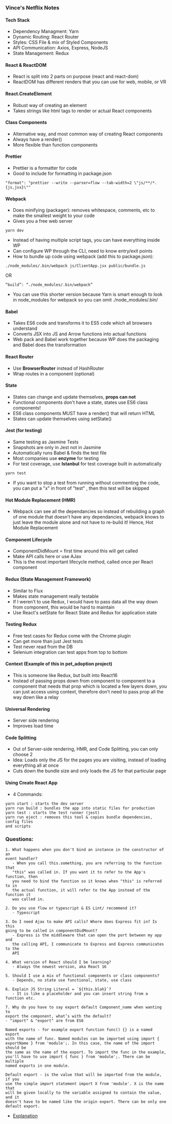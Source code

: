 ### Vince's Netflix Notes

#### Tech Stack
- Dependency Managment: Yarn
- Dynamic Routing: React Router
- Styles: CSS File & mix of Styled Components
- API Communication: Axios, Express, NodeJS
- State Management: Redux

#### React & ReactDOM
- React is split into 2 parts on purpose (react and react-dom)
- ReactDOM has different renders that you can use for web, mobile, or VR


#### React.CreateElement
- Robust way of creating an element
- Takes strings like html tags to render or actual React components


#### Class Components
- Alternative way, and most common way of creating React components
- Always have a render()
- More flexible than function components


#### Prettier
- Prettier is a formatter for code
- Good to include for formatting in package.json
```
"format": "prettier --write --parser=flow --tab-width=2 \"js/**/*.{js,jsx}\""
```


#### Webpack
- Does minifying (packager): removes whitespace, comments, etc to make the smallest
weight to your code
- Gives you a free web server
```
yarn dev
```
- Instead of having multiple script tags, you can have everything inside WP
- Can configure WP through the CLI, need to know entry/exit points
- How to bundle up code using webpack (add this to package.json):
```
./node_modules/.bin/webpack js/ClientApp.jsx public/bundle.js
```
OR
```
“build”: “./node_modules/.bin/webpack”
```
- You can use this shorter version because Yarn is smart enough to look in node_modules for webpack so you can omit ./node_modules/.bin/

#### Babel
- Takes ES6 code and transforms it to ES5 code which all browsers understand
- Converts JSX into JS and Arrow functions into actual functions
- Web pack and Babel work together because WP does the packaging and Babel does
the transformation


#### React Router
- Use **BrowserRouter** instead of HashRouter
- Wrap routes in a <Switch> component (optional)


#### State
- States can change and update themselves, **props can not**
- Functional components don't have a state, states use ES6 class components!
- ES6 class components MUST have a render() that will return HTML
- States can update themselves using setState()


#### Jest (for testing)
- Same testing as Jasmine Tests
- Snapshots are only in Jest not in Jasmine
- Automatically runs Babel & finds the test file
- Most companies use **enzyme** for testing
- For test coverage, use **Istanbul** for test coverage built in automatically
```
yarn test
```
- If you want to stop a test from running without commenting the code, you can
put a "x" in front of "test" , then this test will be skipped


#### Hot Module Replacement (HMR)
- Webpack can see all the dependancies so instead of rebuilding a graph of one
module that doesn't have any dependancies, webpack knows to just leave the
module alone and not have to re-build it! Hence, Hot Module Replacement


#### Component Lifecycle
- ComponentDidMount = first time around this will get called
- Make API calls here or use AJax
- This is the most important lifecycle method, called once per React component


#### Redux (State Management Framework)
- Similar to Flux
- Makes state management really testable
- If I weren't to use Redux, I would have to pass data all the way down from
component, this would be hard to maintain
- Use React's setState for React State and Redux for application state


#### Testing Redux
- Free test cases for Redux come with the Chrome plugin
- Can get more than just Jest tests
- Test never read from the DB
- Selenium integration can test apps from top to bottom


#### Context (Example of this in pet_adoption project)
- This is someone like Redux, but built into React16
- Instead of passing props down from component to component to a component that
needs that prop which is located a few layers down, you can just access using
context, therefore don’t need to pass prop all the way down like a relay


#### Universal Rendering
- Server side rendering
- Improves load time


#### Code Splitting
- Out of Server-side rendering, HMR, and Code Splitting, you can only choose 2
- Idea: Loads only the JS for the pages you are visiting, instead of loading
everything all at once
- Cuts down the bundle size and only loads the JS for that particular page


#### Using Create React App
- 4 Commands:
```
yarn start : starts the dev server
yarn run build : bundles the app into static files for production
yarn test : starts the test runner (jest)
yarn run eject : removes this tool & copies bundle dependencies, config files
and scripts
```

### Questions:
    1. What happens when you don't bind an instance in the constructor of an
    event handler?
       - When you call this.something, you are referring to the function that
       "this" was called in. If you want it to refer to the App's function, then
       you need to bind the function so it knows when "this" is referred to in
       the actual function, it will refer to the App instead of the function it
       was called in.

    2. Do you use flow or typescript & ES Lint/ recommend it?
       - Typescript

    3. Do I need Ajax to make API calls? Where does Express fit in? Is this
    going to be called in componentDidMount?
       - Express is the middleware that can open the port between my app and
       the calling API, I communicate to Express and Express communicates to the
       API

    4. What version of React should I be learning?
       - Always the newest version, aka React 16

    5. Should I use a mix of functional components or class components?
       - Depends, no state use functional, state, use class

    6. Explain JS String Literal = `${this.blah}`?
       - It is like a placeholder and you can insert string from a function etc.

    7. Why do you have to say export default Component_name when wanting to
    export the component, what’s with the default?
    - "import" & "export" are from ES6

    Named exports - for example export function func() {} is a named export
    with the name of func. Named modules can be imported using import {
    exportName } from 'module';. In this case, the name of the import should be
    the same as the name of the export. To import the func in the example,
    you'll have to use import { func } from 'module';. There can be multiple
    named exports in one module.

    Default export - is the value that will be imported from the module, if you
    use the simple import statement import X from 'module'. X is the name that
    will be given locally to the variable assigned to contain the value, and it
    doesn't have to be named like the origin export. There can be only one
    default export.

- [Explanation](https://stackoverflow.com/questions/31852933/why-es6-react-component-works-only-with-export-default)
